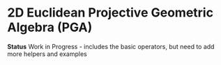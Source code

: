 # 2D Euclidean Projective Geometric Algebra (PGA)

**Status** Work in Progress - includes the basic operators, but need to add more helpers and examples
